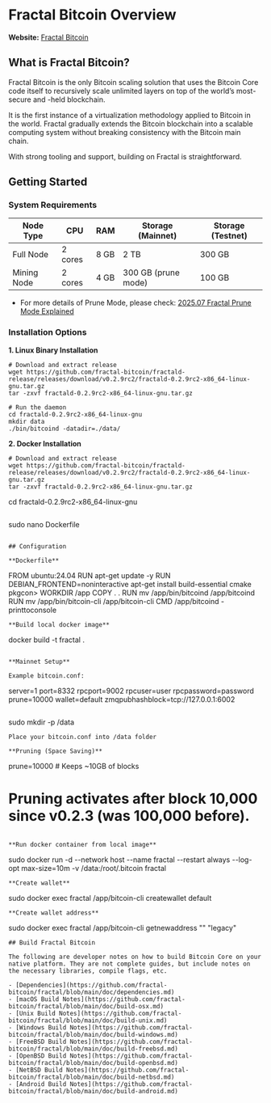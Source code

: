 # Fractal Bitcoin Overview

**Website:** [Fractal Bitcoin](https://fractalbitcoin.io)

## What is Fractal Bitcoin?

Fractal Bitcoin is the only Bitcoin scaling solution that uses the Bitcoin Core code itself to recursively scale unlimited layers on top of the world’s most-secure and -held blockchain.

It is the first instance of a virtualization methodology applied to Bitcoin in the world. Fractal gradually extends the Bitcoin blockchain into a scalable computing system without breaking consistency with the Bitcoin main chain.

With strong tooling and support, building on Fractal is straightforward.

## Getting Started

### System Requirements

| Node Type   | CPU     | RAM  | Storage (Mainnet)   | Storage (Testnet) |
| ----------- | ------- | ---- | ------------------- | ----------------- |
| Full Node   | 2 cores | 8 GB | 2 TB                | 300 GB            |
| Mining Node | 2 cores | 4 GB | 300 GB (prune mode) | 100 GB            |

- For more details of Prune Mode, please check: [2025.07 Fractal Prune Mode Explained](./2025-07-13-prune-mode.md)

### Installation Options

**1. Linux Binary Installation**

```
# Download and extract release
wget https://github.com/fractal-bitcoin/fractald-release/releases/download/v0.2.9rc2/fractald-0.2.9rc2-x86_64-linux-gnu.tar.gz
tar -zxvf fractald-0.2.9rc2-x86_64-linux-gnu.tar.gz

# Run the daemon
cd fractald-0.2.9rc2-x86_64-linux-gnu
mkdir data
./bin/bitcoind -datadir=./data/
```

**2. Docker Installation**
```
# Download and extract release
wget https://github.com/fractal-bitcoin/fractald-release/releases/download/v0.2.9rc2/fractald-0.2.9rc2-x86_64-linux-gnu.tar.gz
tar -zxvf fractald-0.2.9rc2-x86_64-linux-gnu.tar.gz

```
cd fractald-0.2.9rc2-x86_64-linux-gnu
```
```
sudo nano Dockerfile
```

## Configuration

**Dockerfile**
```
FROM ubuntu:24.04
RUN apt-get update -y
RUN DEBIAN_FRONTEND=noninteractive apt-get install build-essential cmake pkgcon>
WORKDIR /app
COPY . .
RUN mv /app/bin/bitcoind /app/bitcoind
RUN mv /app/bin/bitcoin-cli /app/bitcoin-cli
CMD /app/bitcoind -printtoconsole
```
**Build local docker image**
```
docker build -t fractal .
```

**Mainnet Setup**

Example bitcoin.conf:

```
server=1
port=8332
rpcport=9002
rpcuser=user
rpcpassword=password
prune=10000
wallet=default
zmqpubhashblock=tcp://127.0.0.1:6002
```
```
sudo mkdir -p /data
```
Place your bitcoin.conf into /data folder

**Pruning (Space Saving)**

```
prune=10000  # Keeps ~10GB of blocks
# Pruning activates after block 10,000 since v0.2.3 (was 100,000 before).
```

**Run docker container from local image**
```
sudo docker run -d --network host --name fractal --restart
always --log-opt max-size=10m -v /data:/root/.bitcoin fractal
```
**Create wallet**
```
sudo docker exec fractal /app/bitcoin-cli createwallet default
```
**Create wallet address**
```
sudo docker exec fractal /app/bitcoin-cli getnewaddress "" "legacy"
```
## Build Fractal Bitcoin

The following are developer notes on how to build Bitcoin Core on your native platform. They are not complete guides, but include notes on the necessary libraries, compile flags, etc.

- [Dependencies](https://github.com/fractal-bitcoin/fractal/blob/main/doc/dependencies.md)
- [macOS Build Notes](https://github.com/fractal-bitcoin/fractal/blob/main/doc/build-osx.md)
- [Unix Build Notes](https://github.com/fractal-bitcoin/fractal/blob/main/doc/build-unix.md)
- [Windows Build Notes](https://github.com/fractal-bitcoin/fractal/blob/main/doc/build-windows.md)
- [FreeBSD Build Notes](https://github.com/fractal-bitcoin/fractal/blob/main/doc/build-freebsd.md)
- [OpenBSD Build Notes](https://github.com/fractal-bitcoin/fractal/blob/main/doc/build-openbsd.md)
- [NetBSD Build Notes](https://github.com/fractal-bitcoin/fractal/blob/main/doc/build-netbsd.md)
- [Android Build Notes](https://github.com/fractal-bitcoin/fractal/blob/main/doc/build-android.md)

